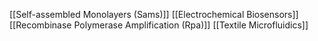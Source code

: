 [[Self-assembled Monolayers (Sams)]]
[[Electrochemical Biosensors]]
[[Recombinase Polymerase Amplification (Rpa)]]
[[Textile Microfluidics]]
